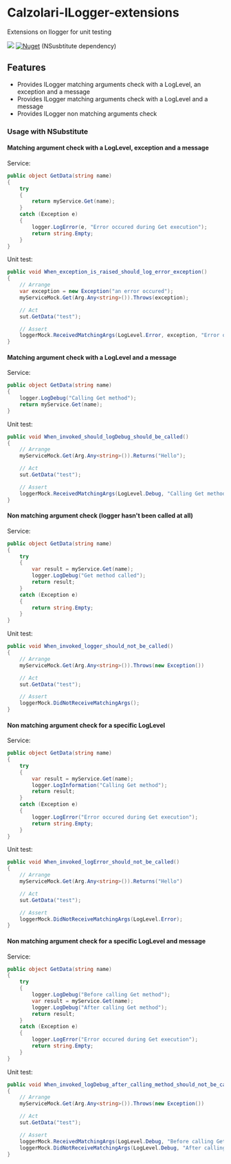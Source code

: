 # Calzolari-ILogger-extensions
Extensions on Ilogger for unit testing

![](https://github.com/AnthonyGiretti/Calzolari-ILogger-extensions/workflows/dotnetcore/badge.svg)
[![Nuget](https://img.shields.io/nuget/v/Calzolari.ILogger.Extensions.NSusbtitute)](https://www.nuget.org/packages/Calzolari.ILogger.Extensions.NSusbtitute/) (NSusbtitute dependency)

## Features

- Provides ILogger matching arguments check with a LogLevel, an exception and a message
- Provides ILogger matching arguments check with a LogLevel and a message
- Provides ILogger non matching arguments check

### Usage with NSubstitute

#### Matching argument check with a LogLevel, exception and a message

Service:
```csharp
public object GetData(string name)
{
    try 
    {
        return myService.Get(name);
    }
    catch (Exception e)
    {
        logger.LogError(e, "Error occured during Get execution");
        return string.Empty;
    }
}
```

Unit test:
```csharp
public void When_exception_is_raised_should_log_error_exception()
{
    // Arrange
    var exception = new Exception("an error occured");
    myServiceMock.Get(Arg.Any<string>()).Throws(exception);

    // Act
    sut.GetData("test");

    // Assert
    loggerMock.ReceivedMatchingArgs(LogLevel.Error, exception, "Error occured during Get execution");
}
```

#### Matching argument check with a LogLevel and a message

Service:
```csharp
public object GetData(string name)
{
    logger.LogDebug("Calling Get method");
    return myService.Get(name);
}
```

Unit test:
```csharp
public void When_invoked_should_logDebug_should_be_called()
{
    // Arrange
    myServiceMock.Get(Arg.Any<string>()).Returns("Hello");

    // Act
    sut.GetData("test");

    // Assert
    loggerMock.ReceivedMatchingArgs(LogLevel.Debug, "Calling Get method");
}
```
#### Non matching argument check (logger hasn't been called at all)

Service:
```csharp
public object GetData(string name)
{
    try
    {
        var result = myService.Get(name);
        logger.LogDebug("Get method called");
        return result;
    }
    catch (Exception e)
    {
        return string.Empty;
    }
}
```

Unit test:
```csharp
public void When_invoked_logger_should_not_be_called()
{
    // Arrange
    myServiceMock.Get(Arg.Any<string>()).Throws(new Exception())

    // Act
    sut.GetData("test");

    // Assert
    loggerMock.DidNotReceiveMatchingArgs();
}
```
#### Non matching argument check for a specific LogLevel

Service:
```csharp
public object GetData(string name)
{
    try
    {
        var result = myService.Get(name);
        logger.LogInformation("Calling Get method");
        return result;
    }
    catch (Exception e)
    {
        logger.LogError("Error occured during Get execution");
        return string.Empty;
    }
}
```

Unit test:
```csharp
public void When_invoked_logError_should_not_be_called()
{
    // Arrange
    myServiceMock.Get(Arg.Any<string>()).Returns("Hello")

    // Act
    sut.GetData("test");

    // Assert
    loggerMock.DidNotReceiveMatchingArgs(LogLevel.Error);
}
```

#### Non matching argument check for a specific LogLevel and message

Service:
```csharp
public object GetData(string name)
{
    try
    {
        logger.LogDebug("Before calling Get method");
        var result = myService.Get(name);
        logger.LogDebug("After calling Get method");
        return result;
    }
    catch (Exception e)
    {
        logger.LogError("Error occured during Get execution");
        return string.Empty;
    }
}
```

Unit test:
```csharp
public void When_invoked_logDebug_after_calling_method_should_not_be_called()
{
    // Arrange
    myServiceMock.Get(Arg.Any<string>()).Throws(new Exception())

    // Act
    sut.GetData("test");

    // Assert
    loggerMock.ReceivedMatchingArgs(LogLevel.Debug, "Before calling Get method");
    loggerMock.DidNotReceiveMatchingArgs(LogLevel.Debug, "After calling Get method");
}
```
